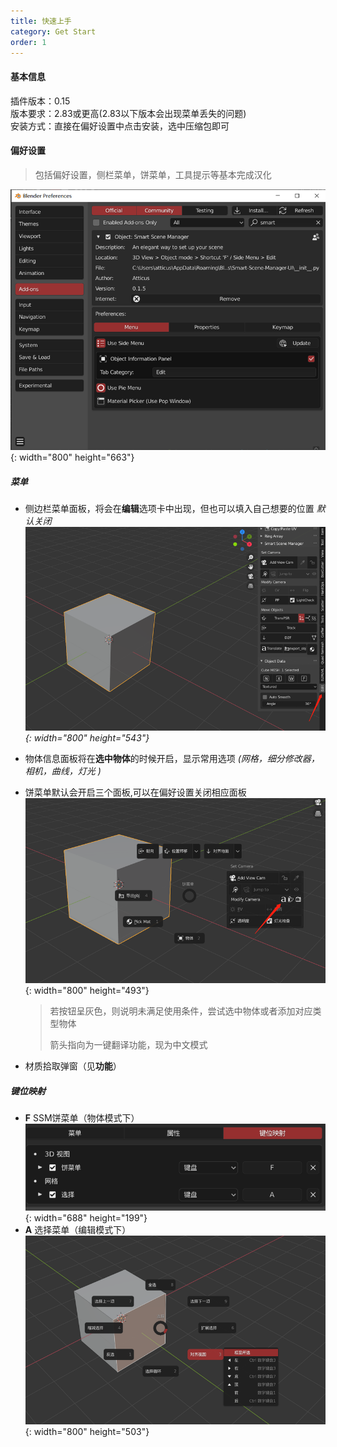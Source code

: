 ```yaml
---
title: 快速上手
category: Get Start
order: 1
---
```


#### 基本信息

插件版本：0.15<br>版本要求：2.83或更高(2.83以下版本会出现菜单丢失的问题)<br>安装方式：直接在偏好设置中点击安装，选中压缩包即可

#### 偏好设置

> 包括偏好设置，侧栏菜单，饼菜单，工具提示等基本完成汉化

![](../../uploads/image-20200809164911256.png){: width="800" height="663"}

##### 菜单

* 侧边栏菜单面板，将会在**编辑**选项卡中出现，但也可以填入自己想要的位置 *默认关闭![](../../uploads/sidemenuimage.png){: width="800" height="543"}*

* 物体信息面板将在**选中物体**的时候开启，显示常用选项 *(网格，细分修改器，相机，曲线，灯光 )*
* 饼菜单默认会开启三个面板,可以在偏好设置关闭相应面板 ![](../../uploads/translation.png){: width="800" height="493"}

  > 若按钮呈灰色，则说明未满足使用条件，尝试选中物体或者添加对应类型物体
  >
  >
  > 箭头指向为一键翻译功能，现为中文模式
* 材质拾取弹窗（见**功能**）

##### 键位映射

* **F** SSM饼菜单（物体模式下）![](../../uploads/keymaps.png){: width="688" height="199"}
* **A** 选择菜单（编辑模式下）![](../../uploads/selectmenu.png){: width="800" height="503"}

&nbsp;

&nbsp;

&nbsp;